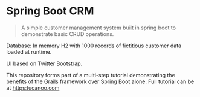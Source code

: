 # Spring Boot CRM  

> A simple customer management system built in spring boot to
> demonstrate basic CRUD operations.

    
Database: In memory H2 with 1000 records of fictitious customer data loaded at runtime.  
  
UI based on Twitter Bootstrap.  
  
This repository forms part of a multi-step tutorial demonstrating the benefits of the Grails framework over Spring Boot alone.  Full tutorial can be at [https:tucanoo.com](https://tucanoo.com)